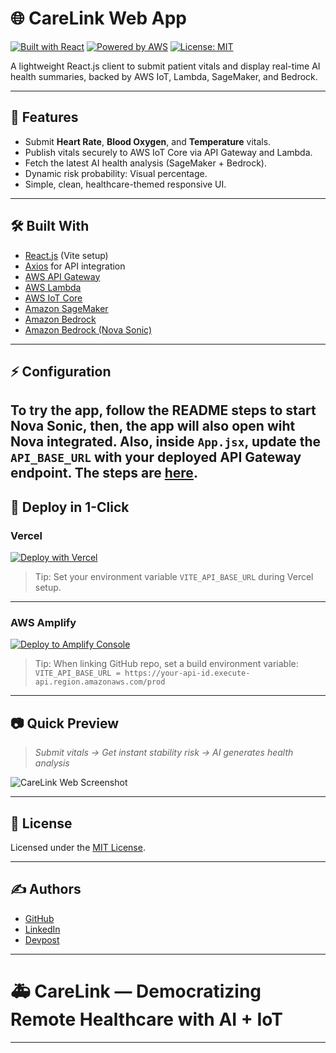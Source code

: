# 🌐 CareLink Web App

[![Built with React](https://img.shields.io/badge/Built%20With-React-blue)](https://react.dev/)
[![Powered by AWS](https://img.shields.io/badge/Powered%20By-AWS-orange)](https://aws.amazon.com/)
[![License: MIT](https://img.shields.io/badge/License-MIT-green.svg)](https://opensource.org/licenses/MIT)

A lightweight React.js client to submit patient vitals and display real-time AI health summaries, backed by AWS IoT, Lambda, SageMaker, and Bedrock.

---

## 🚀 Features

- Submit **Heart Rate**, **Blood Oxygen**, and **Temperature** vitals.
- Publish vitals securely to AWS IoT Core via API Gateway and Lambda.
- Fetch the latest AI health analysis (SageMaker + Bedrock).
- Dynamic risk probability: Visual percentage.
- Simple, clean, healthcare-themed responsive UI.

---

## 🛠️ Built With

- [React.js](https://react.dev/) (Vite setup)
- [Axios](https://axios-http.com/) for API integration
- [AWS API Gateway](https://aws.amazon.com/api-gateway/)
- [AWS Lambda](https://aws.amazon.com/lambda/)
- [AWS IoT Core](https://aws.amazon.com/iot-core/)
- [Amazon SageMaker](https://aws.amazon.com/sagemaker/)
- [Amazon Bedrock](https://aws.amazon.com/bedrock/)
- [Amazon Bedrock (Nova Sonic)](https://aws.amazon.com/bedrock/nova-sonic/)
---

## ⚡ Configuration

To try the app, follow the README steps to start Nova Sonic, then, the app will also open wiht Nova integrated.
Also, inside `App.jsx`, update the `API_BASE_URL` with your deployed **API Gateway** endpoint.
The steps are [here](https://github.com/JFoxUK/AWS-Hackathon-CareLink/blob/main/carelink-web/CareLink%20App%20Using%20AWS%20Example%20of%20Nova%20Sonic/speech-to-speech/workshops/README.md).
---

## 🚀 Deploy in 1-Click

### Vercel

[![Deploy with Vercel](https://vercel.com/button)](https://vercel.com/new)

> Tip: Set your environment variable `VITE_API_BASE_URL` during Vercel setup.

---

### AWS Amplify

[![Deploy to Amplify Console](https://oneclick.amplifyapp.com/button.svg)](https://console.aws.amazon.com/amplify/home#/deploy)

> Tip: When linking GitHub repo, set a build environment variable:  
> `VITE_API_BASE_URL = https://your-api-id.execute-api.region.amazonaws.com/prod`

---

## 📷 Quick Preview

> _Submit vitals → Get instant stability risk → AI generates health analysis_

![CareLink Web Screenshot](https://your-screenshot-link.png)

---

## 📜 License

Licensed under the [MIT License](https://opensource.org/licenses/MIT).

---

## ✍️ Authors

- [GitHub](https://github.com/JFoxUK)  
- [LinkedIn](https://linkedin.com/in/jfoxuk)  
- [Devpost](https://devpost.com/JFoxUK)

---

# 🚑 CareLink — Democratizing Remote Healthcare with AI + IoT

---
